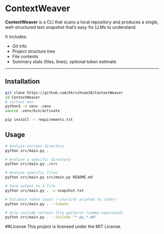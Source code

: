 # ContextWeaver

**ContextWeaver** is a CLI that scans a local repository and produces a single, well-structured text snapshot that’s easy for LLMs to understand.

It includes:
- Git info 
- Project structure tree
- File contents 
- Summary stats (files, lines), optional token estimate

---

## Installation

```bash
git clone https://github.com/kkrishnan10/ContextWeaver
cd ContextWeaver
# virtual env
python3 -m venv .venv
source .venv/bin/activate

pip install -r requirements.txt

```

## Usage

```bash
# Analyze current directory
python src/main.py .

# Analyze a specific directory
python src/main.py ./src

# Analyze specific files
python src/main.py src/main.py README.md

# Save output to a file
python src/main.py . -o snapshot.txt

# Estimate token count (~chars/4) printed to stderr
python src/main.py . --tokens

# Only include certain file patterns (comma-separated)
python src/main.py . --include "*.py,*.md"
```
##License
This project is licensed under the MIT License.
